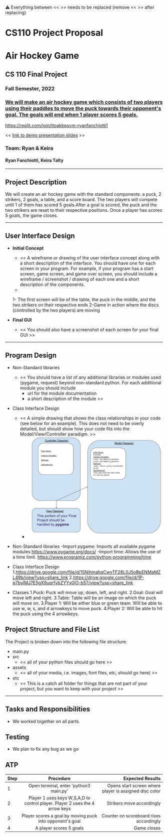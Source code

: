 :warning: Everything between << >> needs to be replaced (remove << >> after replacing)
# CS110 Project Proposal
# Air Hockey Game 
## CS 110 Final Project
### Fall Semester, 2022
### [We will make an air hockey game which consists of two players using their paddles to move the puck towards their opponent's goal. The goals will end when 1 player scores 5 goals.](https://docs.google.com/document/d/1H4R6yLL7som1lglyXWZ04RvTp_RvRFCCBn6sqv-82ps/edit?usp=sharing)

https://replit.com/join/ttoakbpsvm-ryanfanchiotti1

<< [link to demo presentation slides](#) >>

### Team: Ryan & Keira
#### Ryan Fanchiotti, Keira Talty

***

## Project Description

We will create an air hockey game with the standard components: a puck, 2 strikers, 2 goals, a table, and a score board. The two players will compete until 1 of them has scored 5 goals.After a goal is scored, the puck and the two strikers are reset to their respective positions. Once a player has scores 5 goals, the game closes.

***    

## User Interface Design

- **Initial Concept**
  - << A wireframe or drawing of the user interface concept along with a short description of the interface. You should have one for each screen in your program. For example, if your program has a start screen, game screen, and game over screen, you should include a wireframe / screenshot / drawing of each one and a short description of the components.
  -
  1- The first screen will be of the table, the puck in the middle, and the two strikers on their respective ends
  2-Game in action where the discs (controlled by the two players) are moving 
    
    
- **Final GUI**
  - << You should also have a screenshot of each screen for your final GUI >>

***        

## Program Design

* Non-Standard libraries
    * << You should have a list of any additional libraries or modules used (pygame, request) beyond non-standard python. 
         For each additional module you should include
         - url for the module documentation
         - a short description of the module >>
* Class Interface Design
    * << A simple drawing that shows the class relationships in your code (see below for an example). This does not need to be overly detailed, but should show how your code fits into the Model/View/Controller paradigm. >>
        * ![class diagram](assets/class_diagram.jpg) 

* Non-Standard libraries
-Import pygame: Imports all available pygame modules
<https://www.pygame.org/docs/>
-Import time: Allows the use of a time limit.
<https://www.programiz.com/python-programming/time>

* Class Interface Design
1.https://drive.google.com/file/d/15NihmahqCwvTF28L0J5oBpENMaMZL49b/view?usp=share_link
2.https://drive.google.com/file/d/1P-p7bvIMJ7E5gX9uqrfvbZYYx0iO-b57/view?usp=share_link
  
* Classes
1.Puck: Puck will move up, down, left, and right.
2.Goal: Goal will move left and right.
3.Table: Table will be an image on which the puck will move on.
3.Player 1: Will be either blue or green team. Will be able to use w, w, s, and d arrowkeys to move puck.
4.Player 2: Will be able to hit the puck using the 4 arrowkeys.

  
## Project Structure and File List

The Project is broken down into the following file structure:

* main.py
* src
    * << all of your python files should go here >>
* assets
    * << all of your media, i.e. images, font files, etc, should go here) >>
* etc
    * << This is a catch all folder for things that are not part of your project, but you want to keep with your project >>

***

## Tasks and Responsibilities 

   * We worked together on all parts.

## Testing

* We plan to fix any bug as we go

## ATP

| Step                 |Procedure             |Expected Results                   |
|----------------------|:--------------------:|----------------------------------:|
|  1                   | Open terminal, enter 'python3 main.py' | Opens start screen where player is assigned disc color |
|  2                   | Player 1 uses keys W,S,A,D to control player. Player 2 uses the 4 arrow keys| Strikers move accordingly |                        
|  3                   | Player scores a goal by moving puck into opponent's goal| Counter on scoreboard rises accordingly |
|  4                   | A player scores 5 goals | Game closes|   

